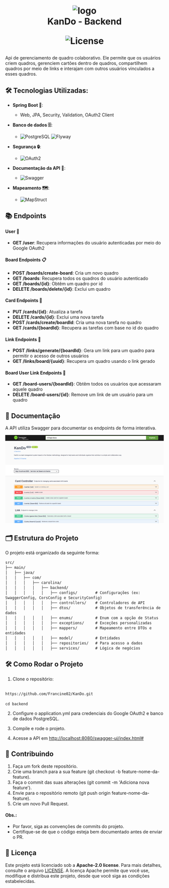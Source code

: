 <h1 align="center">
  <img src="https://img.icons8.com/?size=100&id=IhfBpVbBV2uz&format=png&color=000000" alt="logo"  width="60"/>
</br>
  KanDo - Backend

  ![License](https://img.shields.io/badge/license-Apache--2.0-eb97a4)
</h1>

Api de gerenciamento de quadro colaborativo. Ele permite que os usuários criem quadros, gerenciem cartões dentro de quadros, compartilhem quadros por meio de links e interajam com outros usuários vinculados a esses quadros.


## 🛠️ Tecnologias Utilizadas:
- **Spring Boot 🐉**:
  - Web, JPA, Security, Validation, OAuth2 Client
    
- **Banco de dados 🗄️**:
  - ![PostgreSQL](https://img.shields.io/badge/PostgreSQL-83ded1?style=flat&logo=postgresql&logoColor=black) ![Flyway](https://img.shields.io/badge/Flyway-a2b1e8?style=flat&logo=flyway&logoColor=white)

- **Segurança 🔒**:
  - ![OAuth2](https://img.shields.io/badge/OAuth2-e0abec?style=flat&logo=google&logoColor=black)

- **Documentação da API 📄**:
  - ![Swagger](https://img.shields.io/badge/-Swagger-f5b3bd?style=flat&logo=swagger&logoColor=black)

- **Mapeamento 🗺️**:
  - ![MapStruct](https://img.shields.io/badge/MapStruct-d8d298?style=flat&logo=mapstruct&logoColor=white)

 
## 📚 Endpoints

#### **User 👤**
- **GET /user**: Recupera informações do usuário autenticadas por meio do Google OAuth2

#### **Board Endpoints 📋**
- **POST /boards/create-board**: Cria um novo quadro
- **GET /boards**: Recupera todos os quadros do usuário autenticado
- **GET /boards/{id}**: Obtêm um quadro por id
- **DELETE /boards/delete/{id}**: Exclui um quadro
  
#### **Card Endpoints 📝**
- **PUT /cards/{id}**: Atualiza a tarefa
- **DELETE /cards/{id}**: Exclui uma nova tarefa
- **POST /cards/create/boardId**: Cria uma nova tarefa no quadro
- **GET /cards/{boardId}**: Recupera as tarefas com base no id do quadro

#### **Link Endpoints 🔗**
- **POST /links/generate/{boardId}**: Gera um link para um quadro para permitir o acesso de outros usuários
- **GET /links/board/{uuid}**: Recupera um quadro usando o link gerado
 
#### **Board User Link Endpoints 📍**
- **GET /board-users/{boardId}**: Obtêm todos os usuários que acessaram aquele quadro
- **DELETE /board-users/{id}**: Remove um link de um usuário para um quadro


## 📖 Documentação

A API utiliza Swagger para documentar os endpoints de forma interativa.
<div align="center">
  <img src="./public/swagger.png" width="600"/>
</div>


## 🗂️ Estrutura do Projeto

O projeto está organizado da seguinte forma:
```
src/
├── main/
│   ├── java/
│   │   ├── com/
│   │   │   ├── carolina/
│   │   │   │   ├── backend/
│   │   │   │   │   ├── configs/        # Configurações (ex: SwaggerConfig, CorsConfig e SecurityConfig)
│   │   │   │   │   ├── controllers/    # Controladores de API
│   │   │   │   │   ├── dtos/           # Objetos de transferência de dados
│   │   │   │   │   ├── enums/          # Enum com a opção de Status
│   │   │   │   │   ├── exceptions/     # Exceções personalizadas
│   │   │   │   │   ├── mappers/        # Mapeamento entre DTOs e entidades
│   │   │   │   │   ├── model/          # Entidades
│   │   │   │   │   ├── repositories/   # Para acesso a dados
│   │   │   │   │   ├── services/       # Lógica de negócios
```


## 🛠️ Como Rodar o Projeto

1. Clone o repositório:

```

https://github.com/Francine02/KanDo.git

cd backend

```

2. Configure o application.yml para credenciais do Google OAuth2 e banco de dados PostgreSQL.

3. Compile e rode o projeto.

4. Acesse a API em  [http://localhost:8080/swagger-ui/index.html#](http://localhost:8080/swagger-ui/index.html#)


## 🤝 Contribuindo
1. Faça um fork deste repositório.
2. Crie uma branch para a sua feature (git checkout -b feature-nome-da-feature).
3. Faça o commit das suas alterações (git commit -m 'Adiciona nova feature').
4. Envie para o repositório remoto (git push origin feature-nome-da-feature).
5. Crie um novo Pull Request.

#### Obs.:
- Por favor, siga as convenções de commits do projeto.
- Certifique-se de que o código esteja bem documentado antes de enviar o PR.

## 📝 Licença

Este projeto está licenciado sob a **Apache-2.0 license**. Para mais detalhes, consulte o arquivo [LICENSE](LICENSE). A licença Apache permite que você use, modifique e distribua este projeto, desde que você siga as condições estabelecidas.
